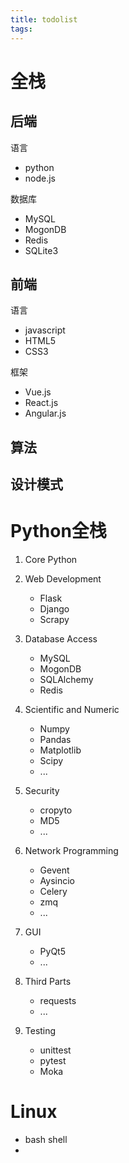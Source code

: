 ```yaml
---
title: todolist
tags:
---
```

# 全栈

## 后端
语言
* python
* node.js

数据库
* MySQL
* MogonDB
* Redis
* SQLite3

## 前端
语言
* javascript
* HTML5
* CSS3

框架
* Vue.js
* React.js
* Angular.js

## 算法

## 设计模式


# Python全栈
1. Core Python

2. Web Development
    * Flask
    * Django
    * Scrapy

3. Database Access
    * MySQL
    * MogonDB
    * SQLAlchemy
    * Redis

4. Scientific and Numeric
    * Numpy
    * Pandas
    * Matplotlib
    * Scipy
    * ...

5. Security
    * cropyto
    * MD5   
    * ...

6. Network Programming
    * Gevent
    * Aysincio
    * Celery
    * zmq
    * ...

7. GUI
    * PyQt5
    * ...

8. Third Parts
    * requests
    * ...

9. Testing
    * unittest
    * pytest
    * Moka
 

# Linux
 * bash shell
 * 